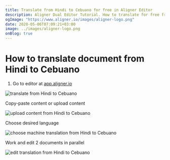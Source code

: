 ```yaml
---
title: Translate from Hindi to Cebuano for free in Aligner Editor
description: Aligner Dual Editor Tutorial. How to translate for free from Hindi to Cebuano. Aligner is multilingual document management platform. 
ogImage: "https://www.aligner.io/images/aligner-logo.png"
date: 2020-05-06T07:09:21+03:00
image: ../images/aligner-logo.png
onBlog: true
---
```


# How to translate document from Hindi to Cebuano

1. Go to editor at [app.aligner.io](https://app.aligner.io "Aligner App web page")

![translate from Hindi to Cebuano](../aligner-blank-editor.png "translate from Hindi to Cebuano")

Copy-paste content or upload content

![upload content from Hindi to Cebuano](../aligner-uploaded-document.png "upload content from Hindi to Cebuano")

Choose desired language

![choose machine translation from Hindi to Cebuano](../aligner-language-dropdown.png "choose machine translation from Hindi to Cebuano")

Work and edit 2 documents in parallel

![edit translation from Hindi to Cebuano](../aligner-double-sitded-editor.png "edit translation from Hindi to Cebuano")

